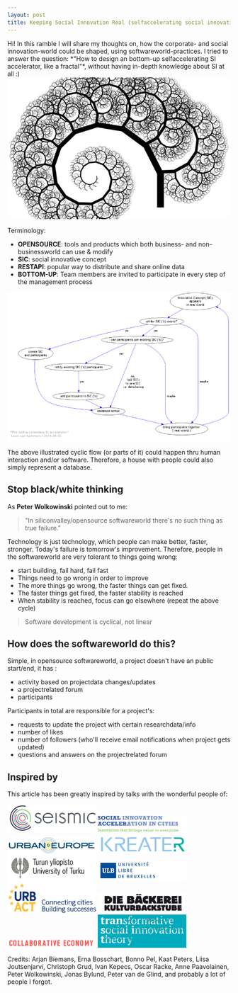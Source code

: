 ```yaml
---
layout: post
title: Keeping Social Innovation Real (selfaccelerating social innovation accelerator vol4) 
---
```


<div class="message">
  Hi! In this ramble I will share my thoughts on, how the corporate- and social innovation-world could be shaped, using softwareworld-practices.
  I tried to answer the question: *"How to design an bottom-up selfaccelerating SI accelerator, like a fractal"*, without having 
  in-depth knowledge about SI at all :)
</div>

<img src="/public/img/fractals.jpg"/>

Terminology:

* __OPENSOURCE__: tools and products which both business- and non-businessworld can use & modify
* __SIC__: social innovative concept
* __RESTAPI__: popular way to distribute and share online data
* __BOTTOM-UP__: Team members are invited to participate in every step of the management process 

<img src="/public/img/selfaccelerating-Si-accelerator.png"/>

The above illustrated cyclic flow (or parts of it) could happen thru human interaction and/or software.
Therefore, a house with people could also simply represent a database.

## Stop black/white thinking 

As __Peter Wolkowinski__ pointed out to me: 

> "In siliconvalley/opensource softwareworld there's no such thing as true failure."

Technology is just technology, which people can make better, faster, stronger.
Today's failure is tomorrow's improvement.
Therefore, people in the softwareworld are very tolerant to things going wrong:

* start building, fail hard, fail fast
* Things need to go wrong in order to improve 
* The more things go wrong, the faster things can get fixed.
* The faster things get fixed, the faster stability is reached
* When stability is reached, focus can go elsewhere (repeat the above cycle)

> Software development is cyclical, not linear

## How does the softwareworld do this?

Simple, in opensource softwareworld, a project doesn't have an public start/end, it has :

* activity based on projectdata changes/updates
* a projectrelated forum
* participants 

Participants in total are responsible for a project's:

* requests to update the project with certain researchdata/info
* number of likes
* number of followers (who'll receive email notifications when project gets updated)
* questions and answers on the projectrelated forum 

## Inspired by 

This article has been greatly inspired by talks with the wonderful people of:

<a target="_blank" href="http://www.seismicproject.eu"><img src="/public/img/logo-seismic-project.png?1" width="200"></a>
<a target="_blank" href="http://www.siac.network"><img src="/public/img/siac-logo1.png" width="200"/></a>
<a target="_blank" href="http://jpi-urbaneurope.eu"><img src="/public/img/logo-urban-europe-color.png" width="200"/></a>
<a target="_blank" href="http://kreater.co"><img src="/public/img/kreater.png" width="200"/></a>
<a target="_blank" href="http://utu.fi"><img src="/public/img/utu_logo.jpg" width="200"/></a>
<a target="_blank" href="http://www.ulb.ac.be"><img src="/public/img/logoulb1.gif" width="200"></a>
<a target="_blank" href="http://urbact.eu"><img src="/public/img/urbact.png" width="200"></a>
<a target="_blank" href="http://diebaeckerei.at"><img src="/public/img/backerei.png" width="200"></a>
<a target="_blank" href="http://collaborativeeconomy.com"><img src="/public/img/ce.png" width="200"></a>
<a target="_blank" href="http://www.transitsocialinnovation.eu"><img src="/public/img/transit.png" width="200"></a>

Credits: Arjan Biemans, Erna Bosschart, Bonno Pel, Kaat Peters, Liisa Joutsenjarvi, Christoph Grud, Ivan Kepecs, Oscar Racke, Anne Paavolainen, Peter Wolkowinski, Jonas Bylund, Peter van de Glind, and probably a lot of people I forgot.
